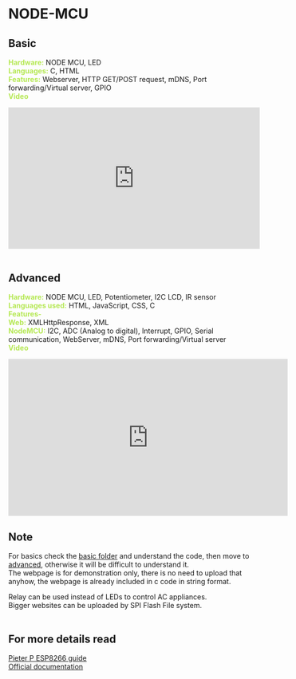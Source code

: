 # NODE-MCU
## Basic
<span style="color:#b5e853">**Hardware:**</span> NODE MCU, LED      
<span style="color:#b5e853">**Languages:**</span> C, HTML       
<span style="color:#b5e853">**Features:**</span> Webserver, HTTP GET/POST request, mDNS, Port forwarding/Virtual server, GPIO      
<span style="color:#b5e853">**Video**</span>

<div style="max-width:600px;">
<div style="position: relative;width: 100%;height: 0;padding-bottom: 56.25%;">
<iframe style="position: absolute;top: 0;left: 0;width: 100%;height: 100%;" src="https://www.youtube.com/embed/T43sGy1teyQ" frameborder="0" allow="accelerometer; autoplay; clipboard-write; encrypted-media; gyroscope; picture-in-picture" allowfullscreen></iframe>
</div></div>

<br>

## Advanced
<span style="color:#b5e853">**Hardware:**</span> NODE MCU, LED, Potentiometer, I2C LCD, IR sensor       
<span style="color:#b5e853">**Languages used:**</span> HTML, JavaScript, CSS, C       
<span style="color:#b5e853">**Features-**</span>      
<span style="color:#b5e853">**Web:**</span> XMLHttpResponse, XML   <br>
<span style="color:#b5e853">**NodeMCU:**</span> I2C, ADC (Analog to digital), Interrupt, GPIO, Serial communication, WebServer, mDNS, Port forwarding/Virtual server       
<span style="color:#b5e853">**Video**</span>
<iframe width="560" height="315" src="https://www.youtube.com/embed/3kpdtdSheFk" frameborder="0" allow="accelerometer; autoplay; clipboard-write; encrypted-media; gyroscope; picture-in-picture" allowfullscreen></iframe>
<br>

## Note
For basics check the [basic folder](https://github.com/Mysterious-Owl/node-mcu/tree/master/Basic) and understand the code, then move to [advanced](https://github.com/Mysterious-Owl/node-mcu/tree/master/Advanced), otherwise it will be difficult to understand it.<br>
The webpage is for demonstration only, there is no need to upload that anyhow, the webpage is already included in c code in string format.

Relay can be used instead of LEDs to control AC appliances.<br>
Bigger websites can be uploaded by SPI Flash File system.<br><br>

## For more details read
[Pieter P ESP8266 guide](https://tttapa.github.io/ESP8266/Chap01%20-%20ESP8266.html) <br>
[Official documentation](https://nodemcu.readthedocs.io/en/master/)
